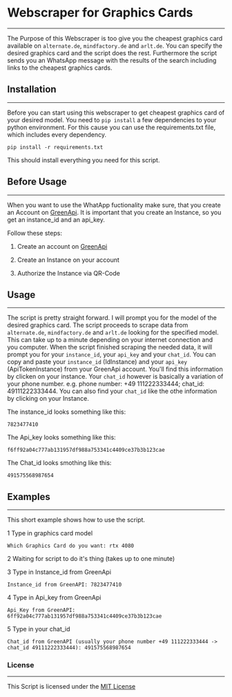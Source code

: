 # Webscraper for Graphics Cards
---
The Purpose of this Webscraper is too give you the cheapest graphics card available on `alternate.de`, `mindfactory.de` and `arlt.de`.
You can specify the desired graphics card and the script does the rest. Furthermore the script sends you an WhatsApp message with the results of the search including links to the cheapest graphics cards.

## Installation
---
Before you can start using this webscraper to get cheapest graphics card of your desired model. You need to `pip install` a few dependencies to your python environment. For this cause you can use the requirements.txt file, which includes every dependency.

    pip install -r requirements.txt

This should install everything you need for this script.


## Before Usage
---
When you want to use the WhatApp fuctionality make sure, that you create an Account on [GreenApi](https://green-api.com/en). 
It is important that you create an Instance, so you get an instance_id and an api_key.

Follow these steps:

1. Create an account on [GreenApi](https://green-api.com/en)

2. Create an Instance on your account

3. Authorize the Instance via QR-Code


## Usage
---
The script is pretty straight forward. I will prompt you for the model of the desired graphics card. The script proceeds to scrape data from `alternate.de`, `mindfactory.de` and `arlt.de` looking for the specified model. This can take up to a minute depending on your internet connection and you computer. When the script finished scraping the needed data, it will prompt you for your `instance_id`, your `api_key` and your `chat_id`. You can copy and paste your `instance_id` (IdInstance) and your `api_key` (ApiTokenInstance) from your GreenApi account. You'll find this information by clicken on your instance. Your `chat_id` however is basically a variation of your phone number. e.g. phone number: +49 111222333444; chat_id: 49111222333444. You can also find your `chat_id` like the othe information by clicking on your Instance.

The instance_id looks something like this:

    7823477410

The Api_key looks something like this:

    f6ff92a04c777ab131957df988a753341c4409ce37b3b123cae


The Chat_id looks smothing like this:

    491575568987654


## Examples
---
This short example shows how to use the script.

1 Type in graphics card model

    Which Graphics Card do you want: rtx 4080

2 Waiting for script to do it's thing (takes up to one minute)

3 Type in Instance_id from GreenApi

    Instance_id from GreenAPI: 7823477410

4 Type in Api_key from GreenApi

    Api_Key from GreenAPI: 6ff92a04c777ab131957df988a753341c4409ce37b3b123cae

5 Type in your chat_id

    Chat_id from GreenAPI (usually your phone number +49 111222333444 -> chat_id 49111222333444): 491575568987654


### License
---
This Script is licensed under the [MIT License](LICENSE)

